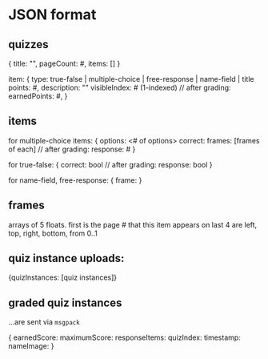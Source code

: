 # JSON format

## quizzes

{
	title: "",
	pageCount: #,
	items: []
}

item:
{
	type: true-false | multiple-choice | free-response | name-field | title
	points: #,
	description: ""
	visibleIndex: # (1-indexed)
	// after grading:
	earnedPoints: #,
}

## items

for multiple-choice items:
{
	options: <# of options>
	correct: <index of correct>
	frames: [frames of each]
	// after grading:
	response: #
}

for true-false:
{
	correct: bool
	// after grading:
	response: bool
}

for name-field, free-response:
{
	frame: <a frame>
}

## frames
arrays of 5 floats.
first is the page # that this item appears on
last 4 are left, top, right, bottom, from 0..1


## quiz instance uploads:
{quizInstances: [quiz instances]}

## graded quiz instances
...are sent via `msgpack`

{
	earnedScore:
	maximumScore:
	responseItems:
	quizIndex:
	timestamp:
	nameImage: <jpeg data>
}
